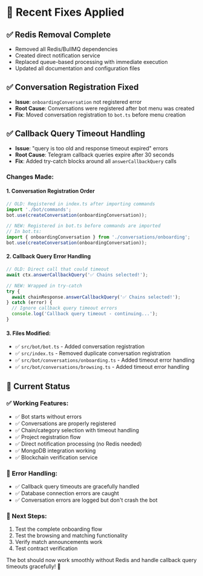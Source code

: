 # 🔧 Recent Fixes Applied

## ✅ **Redis Removal Complete**
- Removed all Redis/BullMQ dependencies
- Created direct notification service
- Replaced queue-based processing with immediate execution
- Updated all documentation and configuration files

## ✅ **Conversation Registration Fixed**
- **Issue**: `onboardingConversation` not registered error
- **Root Cause**: Conversations were registered after bot menu was created
- **Fix**: Moved conversation registration to `bot.ts` before menu creation

## ✅ **Callback Query Timeout Handling**
- **Issue**: "query is too old and response timeout expired" errors
- **Root Cause**: Telegram callback queries expire after 30 seconds
- **Fix**: Added try-catch blocks around all `answerCallbackQuery` calls

### **Changes Made:**

#### **1. Conversation Registration Order**
```typescript
// OLD: Registered in index.ts after importing commands
import './bot/commands';
bot.use(createConversation(onboardingConversation));

// NEW: Registered in bot.ts before commands are imported
// In bot.ts:
import { onboardingConversation } from './conversations/onboarding';
bot.use(createConversation(onboardingConversation));
```

#### **2. Callback Query Error Handling**
```typescript
// OLD: Direct call that could timeout
await ctx.answerCallbackQuery('✅ Chains selected!');

// NEW: Wrapped in try-catch
try {
  await chainResponse.answerCallbackQuery('✅ Chains selected!');
} catch (error) {
  // Ignore callback query timeout errors
  console.log('Callback query timeout - continuing...');
}
```

#### **3. Files Modified:**
- ✅ `src/bot/bot.ts` - Added conversation registration
- ✅ `src/index.ts` - Removed duplicate conversation registration  
- ✅ `src/bot/conversations/onboarding.ts` - Added timeout error handling
- ✅ `src/bot/conversations/browsing.ts` - Added timeout error handling

## 🚀 **Current Status**

### **✅ Working Features:**
- ✅ Bot starts without errors
- ✅ Conversations are properly registered
- ✅ Chain/category selection with timeout handling
- ✅ Project registration flow
- ✅ Direct notification processing (no Redis needed)
- ✅ MongoDB integration working
- ✅ Blockchain verification service

### **🔧 Error Handling:**
- ✅ Callback query timeouts are gracefully handled
- ✅ Database connection errors are caught
- ✅ Conversation errors are logged but don't crash the bot

### **📝 Next Steps:**
1. Test the complete onboarding flow
2. Test the browsing and matching functionality
3. Verify match announcements work
4. Test contract verification

The bot should now work smoothly without Redis and handle callback query timeouts gracefully! 🎉
